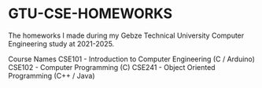 # GTU-CSE-HOMEWORKS

The homeworks I made during my Gebze Technical University Computer Engineering study at 2021-2025.

Course Names
CSE101 - Introduction to Computer Engineering (C / Arduino)
CSE102 - Computer Programming (C)
CSE241 - Object Oriented Programming (C++ / Java)
